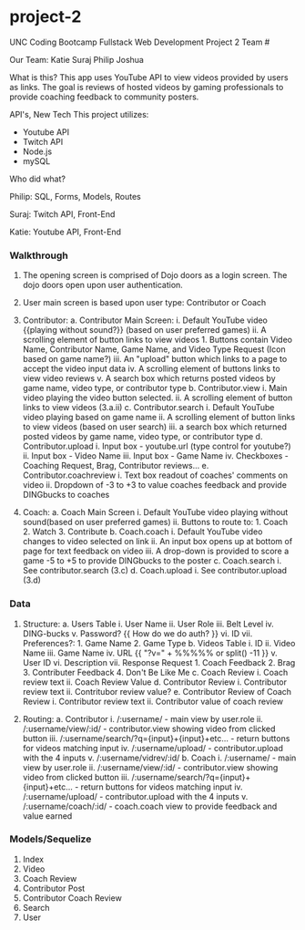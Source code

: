 # project-2

UNC Coding Bootcamp
Fullstack Web Development
Project 2
Team #

Our Team:
Katie
Suraj
Philip
Joshua


What is this?
This app uses YouTube API to view videos provided by users as links.
The goal is reviews of hosted videos by gaming professionals to provide coaching feedback to community posters.

API's, New Tech
This project utilizes:
* Youtube API
* Twitch API
* Node.js
* mySQL

Who did what?

Philip: SQL, Forms, Models, Routes

Suraj: Twitch API, Front-End

Katie: Youtube API, Front-End

### Walkthrough

1. The opening screen is comprised of Dojo doors as a login screen. The dojo doors open upon user authentication.

2. User main screen is based upon user type: Contributor or Coach

3. Contributor:
    a. Contributor Main Screen:
        i. Default YouTube video {{playing without sound?}} (based on user preferred games)
        ii. A scrolling element of button links to view videos
            1. Buttons contain Video Name, Contributor Name, Game Name, and Video Type Request (Icon based on game name?)
        iii. An "upload" button which links to a page to accept the video input data
        iv. A scrolling element of buttons links to view video reviews
        v. A search box which returns posted videos by game name, video type, or contributor type
    b. Contributor.view
        i. Main video playing the video button selected.
        ii. A scrolling element of button links to view videos (3.a.ii)
    c. Contributor.search
        i. Default YouTube video playing based on game name
        ii. A scrolling element of button links to view videos (based on user search)
        iii. a search box which returned posted videos by game name, video type, or contributor type
    d. Contributor.upload
        i. Input box - youtube.url (type control for youtube?)
        ii. Input box - Video Name
        iii. Input box - Game Name
        iv. Checkboxes - Coaching Request, Brag, Contributor reviews...
    e. Contributor.coachreview
        i. Text box readout of coaches' comments on video
        ii. Dropdown of -3 to +3 to value coaches feedback and provide DINGbucks to coaches

4. Coach: 
    a. Coach Main Screen
        i. Default YouTube video playing without sound(based on user preferred games)
        ii. Buttons to route to:
            1. Coach
            2. Watch
            3. Contribute
    b. Coach.coach
        i. Default YouTube video changes to video selected on link
        ii. An input box opens up at bottom of page for text feedback on video
        iii. A drop-down is provided to score a game -5 to +5 to provide DINGbucks to the poster
    c. Coach.search
        i. See contributor.search (3.c)
    d. Coach.upload
        i. See contributor.upload (3.d)

### Data
1. Structure:
    a. Users Table
        i. User Name
        ii. User Role
        iii. Belt Level
        iv. DING-bucks
        v. Password? {{ How do we do auth? }}
        vi. ID
        vii. Preferences?:
            1. Game Name
            2. Game Type
    b. Videos Table
        i. ID
        ii. Video Name
        iii. Game Name
        iv. URL  {{ "?v=" + %%%%% or split() -11 }} 
        v. User ID
        vi. Description
        vii. Response Request
            1. Coach Feedback
            2. Brag
            3. Contributer Feedback
            4. Don't Be Like Me
    c. Coach Review
        i. Coach review text
        ii. Coach Review Value
    d. Contributor Review
        i. Contributor review text
        ii. Contritubor review value?
    e. Contributor Review of Coach Review
        i. Contributor review text
        ii. Contributor value of coach review

2. Routing:
    a. Contributor
        i. /:username/ - main view by user.role
        ii. /:username/view/:id/ - contributor.view showing video from clicked button
        iii. /:username/search/?q={input}+{input}+etc... - return buttons for videos matching input
        iv. /:username/upload/ - contributor.upload with the 4 inputs
        v. /:username/vidrev/:id/
    b. Coach
        i. /:username/ - main view by user.role
        ii. /:username/view/:id/ - contributor.view showing video from clicked button
        iii. /:username/search/?q={input}+{input}+etc... - return buttons for videos matching input
        iv. /:username/upload/ - contributor.upload with the 4 inputs
        v. /:username/coach/:id/ - coach.coach view to provide feedback and value earned

### Models/Sequelize
1. Index
2. Video
3. Coach Review
4. Contributor Post
5. Contributor Coach Review
6. Search
7. User
